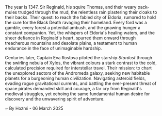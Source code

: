 
The year is 1347.  Sir Reginald, his squire Thomas, and their weary pack-mules trudged through the mud, the relentless rain plastering their cloaks to their backs.  Their quest: to reach the fabled city of Eldoria, rumored to hold the cure for the Black Death ravaging their homeland.  Every ford was a gamble, every forest a potential ambush, and the gnawing hunger a constant companion.  Yet, the whispers of Eldoria's healing waters, and the sheer defiance in Reginald's heart, spurred them onward through treacherous mountains and desolate plains, a testament to human endurance in the face of unimaginable hardship.

Centuries later, Captain Eva Rostova piloted the starship *Stardust* through the swirling nebula of Xylos, the vibrant colours a stark contrast to the cold, calculated precision required for interstellar travel. Their mission: to chart the unexplored sectors of the Andromeda galaxy, seeking new habitable planets for a burgeoning human civilization.  Navigating asteroid fields, evading rogue gravitational currents, and battling the ever-present threat of space pirates demanded skill and courage, a far cry from Reginald's medieval struggles, yet echoing the same fundamental human desire for discovery and the unwavering spirit of adventure.

~ By Hozmi - 06 March 2025

